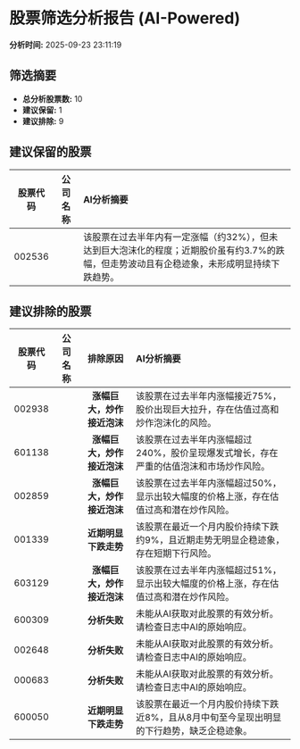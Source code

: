 # 股票筛选分析报告 (AI-Powered)

**分析时间:** 2025-09-23 23:11:19

## 筛选摘要

- **总分析股票数:** 10
- **建议保留:** 1
- **建议排除:** 9

## 建议保留的股票

| 股票代码 | 公司名称 | AI分析摘要 |
|:---:|:---:|:---|
| 002536 |  | 该股票在过去半年内有一定涨幅（约32%），但未达到巨大泡沫化的程度；近期股价虽有约3.7%的跌幅，但走势波动且有企稳迹象，未形成明显持续下跌趋势。 |

## 建议排除的股票

| 股票代码 | 公司名称 | 排除原因 | AI分析摘要 |
|:---:|:---:|:---:|:---|
| 002938 |  | **涨幅巨大，炒作接近泡沫** | 该股票在过去半年内涨幅接近75%，股价出现巨大拉升，存在估值过高和炒作泡沫化的风险。 |
| 601138 |  | **涨幅巨大，炒作接近泡沫** | 该股票在过去半年内涨幅超过240%，股价呈现爆发式增长，存在严重的估值泡沫和市场炒作风险。 |
| 002859 |  | **涨幅巨大，炒作接近泡沫** | 该股票在过去半年内涨幅超过50%，显示出较大幅度的价格上涨，存在估值过高和潜在炒作风险。 |
| 001339 |  | **近期明显下跌走势** | 该股票在最近一个月内股价持续下跌约9%，且近期走势无明显企稳迹象，存在短期下行风险。 |
| 603129 |  | **涨幅巨大，炒作接近泡沫** | 该股票在过去半年内涨幅超过51%，显示出较大幅度的价格上涨，存在估值过高和潜在炒作风险。 |
| 600309 |  | **分析失败** | 未能从AI获取对此股票的有效分析。请检查日志中AI的原始响应。 |
| 002648 |  | **分析失败** | 未能从AI获取对此股票的有效分析。请检查日志中AI的原始响应。 |
| 000683 |  | **分析失败** | 未能从AI获取对此股票的有效分析。请检查日志中AI的原始响应。 |
| 600050 |  | **近期明显下跌走势** | 该股票在最近一个月内股价持续下跌近8%，且从8月中旬至今呈现出明显的下行趋势，缺乏企稳迹象。 |
